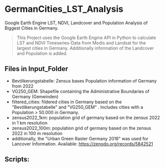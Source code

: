# GermanCities_LST_Analysis
Google Earth Engine LST, NDVI, Landcover and Population Analysis of Biggest Cities in Germany.
> This Project uses the Google Earth Engine API in Python to calculate LST and NDVI Timeseries-Data from Modis and Landsat for the largest cities in Germany.
> Additionally information of the Landcover and Population is added.
## Files in Input_Folder 
* Bevölkerungstabelle: Zensus bases Population information of Germany from 2022
* VG250_GEM: Shapefile containing the Administrative Boundaries of Germany (Gemeinden)
* filtered_cities: fildered cities in Germany based on the "Bevölkerungstabelle" and "VG250_GEM" . Includes cities with a Population > 50.000 in Germany.
* zensus2022_1km: population grid of germany based on the zensus 2022 in 1 km resolution
* zensus2022_100m: population grid of germany based on the zensus 2022 in 100 m resolution
* additionally, the "Urban Green Raster Germany 2018" was used for Lancover Information. Available: https://zenodo.org/records/5842521
## Scripts: 
